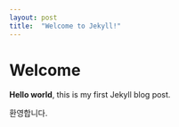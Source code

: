 ```yaml
---
layout: post
title:  "Welcome to Jekyll!"
---
```


# Welcome

**Hello world**, this is my first Jekyll blog post.

환영합니다.

